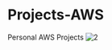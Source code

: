 # Projects-AWS
Personal AWS Projects 
![2](https://github.com/AllenUdejiole/Projects-AWS/assets/160611100/6384fca0-3026-40f7-a7cb-b705cc3c709b)
